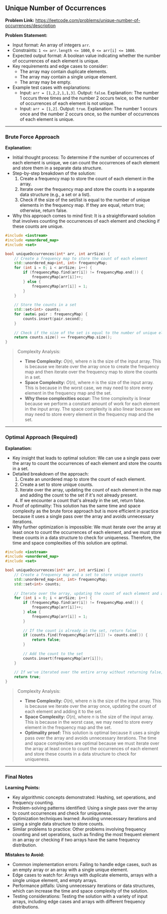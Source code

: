 ## Unique Number of Occurrences
**Problem Link:** https://leetcode.com/problems/unique-number-of-occurrences/description

**Problem Statement:**
- Input format: An array of integers `arr`.
- Constraints: `1 <= arr.length <= 1000`, `0 <= arr[i] <= 1000`.
- Expected output format: A boolean value indicating whether the number of occurrences of each element is unique.
- Key requirements and edge cases to consider: 
    - The array may contain duplicate elements.
    - The array may contain a single unique element.
    - The array may be empty.
- Example test cases with explanations:
    - Input: `arr = [1,2,2,1,1,3]`. Output: `false`. Explanation: The number 1 occurs three times and the number 2 occurs twice, so the number of occurrences of each element is not unique.
    - Input: `arr = [1,2]`. Output: `true`. Explanation: The number 1 occurs once and the number 2 occurs once, so the number of occurrences of each element is unique.

---

### Brute Force Approach

**Explanation:**
- Initial thought process: To determine if the number of occurrences of each element is unique, we can count the occurrences of each element and store them in a separate data structure.
- Step-by-step breakdown of the solution:
    1. Create a frequency map to store the count of each element in the array.
    2. Iterate over the frequency map and store the counts in a separate data structure (e.g., a set or a list).
    3. Check if the size of the set/list is equal to the number of unique elements in the frequency map. If they are equal, return true; otherwise, return false.
- Why this approach comes to mind first: It is a straightforward solution that involves counting the occurrences of each element and checking if these counts are unique.

```cpp
#include <iostream>
#include <unordered_map>
#include <set>

bool uniqueOccurrences(int* arr, int arrSize) {
    // Create a frequency map to store the count of each element
    std::unordered_map<int, int> frequencyMap;
    for (int i = 0; i < arrSize; i++) {
        if (frequencyMap.find(arr[i]) != frequencyMap.end()) {
            frequencyMap[arr[i]]++;
        } else {
            frequencyMap[arr[i]] = 1;
        }
    }
    
    // Store the counts in a set
    std::set<int> counts;
    for (auto& pair : frequencyMap) {
        counts.insert(pair.second);
    }
    
    // Check if the size of the set is equal to the number of unique elements
    return counts.size() == frequencyMap.size();
}
```

> Complexity Analysis:
> - **Time Complexity:** $O(n)$, where $n$ is the size of the input array. This is because we iterate over the array once to create the frequency map and then iterate over the frequency map to store the counts in a set.
> - **Space Complexity:** $O(n)$, where $n$ is the size of the input array. This is because in the worst case, we may need to store every element in the frequency map and the set.
> - **Why these complexities occur:** The time complexity is linear because we perform a constant amount of work for each element in the input array. The space complexity is also linear because we may need to store every element in the frequency map and the set.

---

### Optimal Approach (Required)

**Explanation:**
- Key insight that leads to optimal solution: We can use a single pass over the array to count the occurrences of each element and store the counts in a set.
- Detailed breakdown of the approach:
    1. Create an unordered map to store the count of each element.
    2. Create a set to store unique counts.
    3. Iterate over the array, updating the count of each element in the map and adding the count to the set if it's not already present.
    4. If we encounter a count that's already in the set, return false.
- Proof of optimality: This solution has the same time and space complexity as the brute force approach but is more efficient in practice because it uses a single pass over the array and avoids unnecessary iterations.
- Why further optimization is impossible: We must iterate over the array at least once to count the occurrences of each element, and we must store these counts in a data structure to check for uniqueness. Therefore, the time and space complexities of this solution are optimal.

```cpp
#include <iostream>
#include <unordered_map>
#include <set>

bool uniqueOccurrences(int* arr, int arrSize) {
    // Create a frequency map and a set to store unique counts
    std::unordered_map<int, int> frequencyMap;
    std::set<int> counts;
    
    // Iterate over the array, updating the count of each element and adding it to the set
    for (int i = 0; i < arrSize; i++) {
        if (frequencyMap.find(arr[i]) != frequencyMap.end()) {
            frequencyMap[arr[i]]++;
        } else {
            frequencyMap[arr[i]] = 1;
        }
        
        // If the count is already in the set, return false
        if (counts.find(frequencyMap[arr[i]]) != counts.end()) {
            return false;
        }
        
        // Add the count to the set
        counts.insert(frequencyMap[arr[i]]);
    }
    
    // If we've iterated over the entire array without returning false, return true
    return true;
}
```

> Complexity Analysis:
> - **Time Complexity:** $O(n)$, where $n$ is the size of the input array. This is because we iterate over the array once, updating the count of each element and adding it to the set.
> - **Space Complexity:** $O(n)$, where $n$ is the size of the input array. This is because in the worst case, we may need to store every element in the frequency map and the set.
> - **Optimality proof:** This solution is optimal because it uses a single pass over the array and avoids unnecessary iterations. The time and space complexities are optimal because we must iterate over the array at least once to count the occurrences of each element and store these counts in a data structure to check for uniqueness.

---

### Final Notes

**Learning Points:**
- Key algorithmic concepts demonstrated: Hashing, set operations, and frequency counting.
- Problem-solving patterns identified: Using a single pass over the array to count occurrences and check for uniqueness.
- Optimization techniques learned: Avoiding unnecessary iterations and using a single data structure to store counts.
- Similar problems to practice: Other problems involving frequency counting and set operations, such as finding the most frequent element in an array or checking if two arrays have the same frequency distribution.

**Mistakes to Avoid:**
- Common implementation errors: Failing to handle edge cases, such as an empty array or an array with a single unique element.
- Edge cases to watch for: Arrays with duplicate elements, arrays with a single unique element, and empty arrays.
- Performance pitfalls: Using unnecessary iterations or data structures, which can increase the time and space complexity of the solution.
- Testing considerations: Testing the solution with a variety of input arrays, including edge cases and arrays with different frequency distributions.